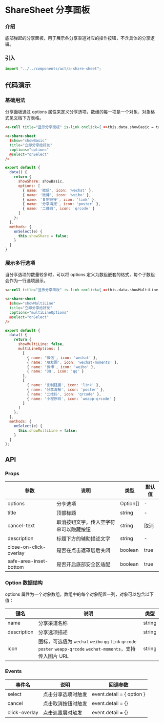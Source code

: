 
# ShareSheet 分享面板

### 介绍

底部弹起的分享面板，用于展示各分享渠道对应的操作按钮，不含具体的分享逻辑。

### 引入

```js
import "../../components/act/a-share-sheet";
```

## 代码演示

### 基础用法

分享面板通过 options 属性来定义分享选项，数组的每一项是一个对象，对象格式见文档下方表格。

```html
<a-cell title="显示分享面板" is-link onclick={_=>this.data.showBasic = true}/>

<a-share-sheet
  $show="showBasic"
  title="立即分享给好友"
  :options="options"
  @select="onSelect"
/>
```
```js
export default {
  data() {
    return {
      showShare: showBasic,
      options: [
        { name: '微信', icon: 'wechat' },
        { name: '微博', icon: 'weibo' },
        { name: '复制链接', icon: 'link' },
        { name: '分享海报', icon: 'poster' },
        { name: '二维码', icon: 'qrcode' }
      ]
    };
  },
  methods: {
    onSelect(e) {
      this.showShare = false;
    }
  }
}
```

### 展示多行选项

当分享选项的数量较多时，可以将 options 定义为数组嵌套的格式，每个子数组会作为一行选项展示。

```html
<a-cell title="显示分享面板" is-link onclick={_=>this.data.showMultiLine = true}/>

<a-share-sheet
  $show="showMultiLine"
  title="立即分享给好友"
  :options="multiLineOptions"
  @select="onSelect"
/>
```
```js
export default {
  data() {
    return {
      showMultiLine: false,
      multiLineOptions: [
        [
          { name: '微信', icon: 'wechat' },
          { name: '朋友圈', icon: 'wechat-moments' },
          { name: '微博', icon: 'weibo' },
          { name: 'QQ', icon: 'qq' }
        ],
        [
          { name: '复制链接', icon: 'link' },
          { name: '分享海报', icon: 'poster' },
          { name: '二维码', icon: 'qrcode' },
          { name: '小程序码', icon: 'weapp-qrcode' }
        ]
      ]
    };
  },
  methods: {
    onSelect(e) {
      this.showMultiLine = false;
    }
  }
};
```

## API

### Props

| 参数        | 说明                 | 类型               | 默认值     |
| ----------- | -------------------- | ------------------ | ---------- |
| options     | 分享选项 | Option[] | - |
| title       | 顶部标题 | string | -        |
| cancel-text | 取消按钮文字，传入空字符串可以隐藏按钮 | string     | 取消 |
| description | 标题下方的辅助描述文字   | string       | -     |
| close-on-click-overlay | 是否在点击遮罩层后关闭  | boolean  | true |
| safe-area-inset-bottom | 是否开启底部安全区适配 | boolean  | true |

### Option 数据结构

options 属性为一个对象数组，数组中的每个对象配置一列，对象可以包含以下值：

| 键名 | 说明             | 类型                   |
| ------ | ---------------- | -------------------------- |
| name | 分享渠道名称     | string |
| description | 分享选项描述     | string |
| icon | 图标，可选值为 `wechat` `weibo` `qq` `link` `qrcode` `poster` `weapp-qrcode` `wechat-moments`，支持传入图片 URL | string |

### Events

| 事件名 | 说明             | 回调参数                   |
| ------ | ---------------- | -------------------------- |
| select | 点击分享选项时触发  | event.detail = { option } |
| cancel | 点击取消按钮时触发  | event.detail = {} |
| click-overlay | 点击遮罩层时触发 | event.detail = {} |
